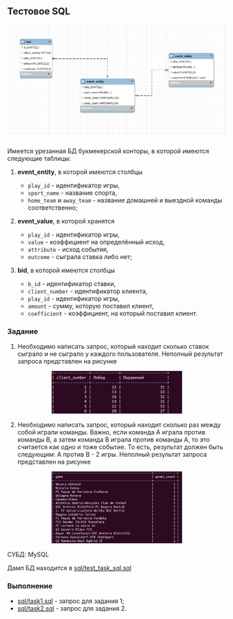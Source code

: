 ## Тестовое SQL

<p align="center">
	<img src="diagram.png" width="600">
</p>

Имеется урезанная БД букмекерской конторы, в которой имеются следующие таблицы:

1) **event_entity**,  в которой имеются  столбцы 
	- `play_id` - идентификатор игры, 
	- `sport_name` - название спорта, 
	- `home_team` и `away_team` - название домашней и выездной команды соответственно;

2) **event_value**, в которой хранятся 
	- `play_id` - идентификатор игры, 
	- `value` - коэффициент на определённый исход, 
	- `attribute` - исход события, 
	- `outcome` - сыграла ставка либо нет;

3) **bid**, в которой имеются столбцы 
	- `b_id` - идентификатор ставки, 
	- `client_number` - идентификатор клиента, 
	- `play_id` - идентификатор игры, 
	- `amount` - сумму, которую поставил клиент, 
	- `coefficient` - коэффициент, на который поставил клиент.

### Задание

1. Необходимо написать запрос, который находит  сколько ставок сыграло и не сыграло у каждого пользователя. Неполный результат запроса представлен на рисунке
<p align="center"><img src="result_1.png" width="300"></p>

2. Необходимо написать запрос, который находит сколько раз между собой играли команды. Важно, если команда А играла против команды В, а затем команда В играла против команды А, то это считается как одно и тоже событие. То есть, результат должен быть следующим: А против В - 2 игры.  Неполный результат запроса представлен на рисунке
<p align="center"><img src="result_2.png" width="300"></p>

СУБД: MySQL
	
Дамп БД находится в [sql/test_task_sql.sql](sql/test_task_sql.sql)

### Выполнение

- [sql/task1.sql](task1.sql) - запрос для задания 1;
- [sql/task2.sql](task2.sql) - запрос для задания 2.